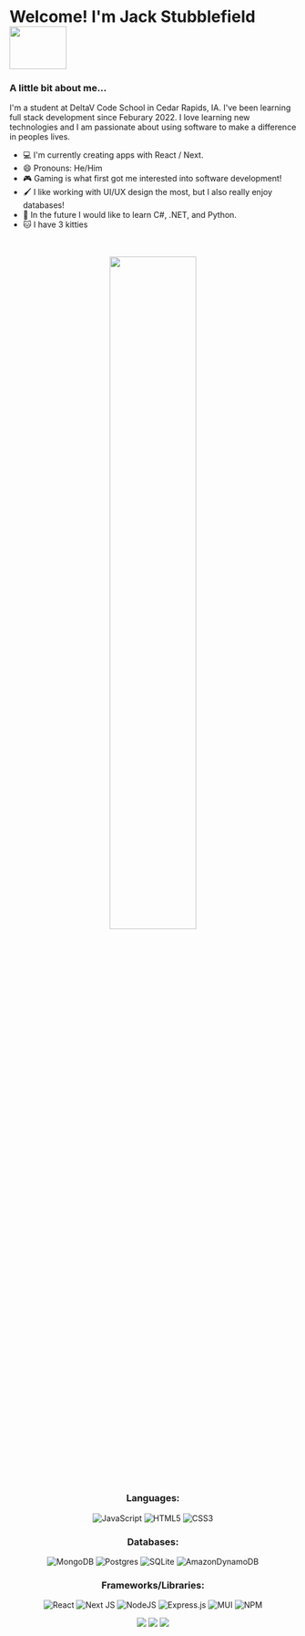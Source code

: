 <h1> Welcome! I'm Jack Stubblefield <img src='https://i.pinimg.com/originals/fe/61/dc/fe61dc2b7ef08a538b906eced7fa5cb5.gif' height='75' width='100'> </h1>

<h3> A little bit about me... </h3> 

<p> I'm a student at DeltaV Code School in Cedar Rapids, IA. I've been learning full stack development since Feburary 2022. I love learning new technologies and I am passionate about using software to make a difference in peoples lives.</p>

- 💻 I'm currently creating apps with React / Next.
- 😄 Pronouns: He/Him
- 🎮 Gaming is what first got me interested into software development!
- 🖌️ I like working with UI/UX design the most, but I also really enjoy databases!
- 📆 In the future I would like to learn C#, .NET, and Python.
- 🐱 I have 3 kitties<br><br><br>

<p align='center'>
 <img src='https://c.tenor.com/P9pPZ1prRCMAAAAd/pokemon-pikachu.gif' width=55%/><br>
</p>

<h3 align='center'> Languages: </h3>

<div align='center'>
 
 ![JavaScript](https://img.shields.io/badge/javascript-%23323330.svg?style=for-the-badge&logo=javascript&logoColor=%23F7DF1E)
 ![HTML5](https://img.shields.io/badge/html5-%23E34F26.svg?style=for-the-badge&logo=html5&logoColor=white)
 ![CSS3](https://img.shields.io/badge/css3-%231572B6.svg?style=for-the-badge&logo=css3&logoColor=white)
 
</div>

<h3 align='center'> Databases: </h3>

<div align='center'>
 
 ![MongoDB](https://img.shields.io/badge/MongoDB-%234ea94b.svg?style=for-the-badge&logo=mongodb&logoColor=white)
 ![Postgres](https://img.shields.io/badge/postgres-%23316192.svg?style=for-the-badge&logo=postgresql&logoColor=white)
 ![SQLite](https://img.shields.io/badge/sqlite-%2307405e.svg?style=for-the-badge&logo=sqlite&logoColor=white)
 ![AmazonDynamoDB](https://img.shields.io/badge/Amazon%20DynamoDB-4053D6?style=for-the-badge&logo=Amazon%20DynamoDB&logoColor=white)
 
</div>

<h3 align='center'> Frameworks/Libraries: </h3>

<div align='center'>
 
 ![React](https://img.shields.io/badge/react-%2320232a.svg?style=for-the-badge&logo=react&logoColor=%2361DAFB)
 ![Next JS](https://img.shields.io/badge/Next-black?style=for-the-badge&logo=next.js&logoColor=white)
 ![NodeJS](https://img.shields.io/badge/node.js-6DA55F?style=for-the-badge&logo=node.js&logoColor=white)
 ![Express.js](https://img.shields.io/badge/express.js-%23404d59.svg?style=for-the-badge&logo=express&logoColor=%2361DAFB)
 ![MUI](https://img.shields.io/badge/MUI-%230081CB.svg?style=for-the-badge&logo=mui&logoColor=white)
 ![NPM](https://img.shields.io/badge/NPM-%23000000.svg?style=for-the-badge&logo=npm&logoColor=white)
 
</div>

<div align='center'>
 <img src="http://github-readme-streak-stats.herokuapp.com?user=Jacks-01&theme=ayu-mirage" />
 <img src="https://github-readme-stats.vercel.app/api?username=Jacks-01&show_icons=true&theme=ayu-mirage" />
 <img src='https://github-readme-stats.vercel.app/api/top-langs/?username=Jacks-01&layout=compact&theme=ayu-mirage&hide=python&langs_count=4'
</div>
